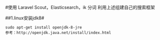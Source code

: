 #使用 Laravel Scout，Elasticsearch，ik 分词
利用上述组建自己的搜索框架

##1.linux安装jdk8#

```
sudo apt-get install openjdk-8-jre
参考：http://openjdk.java.net/install/index.html
```
